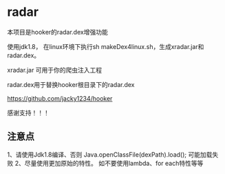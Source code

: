 # radar
本项目是hooker的radar.dex增强功能

使用jdk1.8， 在linux环境下执行sh makeDex4linux.sh，生成xradar.jar和radar.dex。

xradar.jar 可用于你的爬虫注入工程

radar.dex用于替换hooker根目录下的radar.dex

https://github.com/jacky1234/hooker

感谢支持！！！


## 注意点
1、请使用Jdk1.8编译、否则 Java.openClassFile(dexPath).load(); 可能加载失败
2、尽量使用更加原始的特性。 如不要使用lambda、for each特性等等